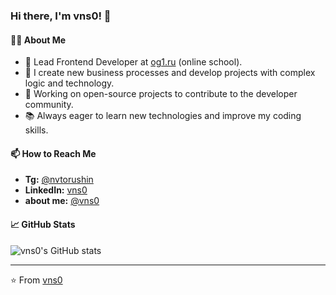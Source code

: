 ### Hi there, I'm vns0! 👋

#### 👨‍💻 About Me
- 💼 Lead Frontend Developer at [og1.ru](https://og1.ru) (online school).
- 🌱 I create new business processes and develop projects with complex logic and technology.
- 🔭 Working on open-source projects to contribute to the developer community.
- 📚 Always eager to learn new technologies and improve my coding skills.

#### 📫 How to Reach Me
- **Tg:** [@nvtorushin](https://t.me/nvtorushin)
- **LinkedIn:** [vns0](https://www.linkedin.com/in/vns0)
- **about me:** [@vns0](https://vns.guru)

#### 📈 GitHub Stats
![vns0's GitHub stats](https://github-readme-stats.vercel.app/api?username=vns0&show_icons=true&theme=radical)

---

⭐️ From [vns0](https://github.com/vns0)

